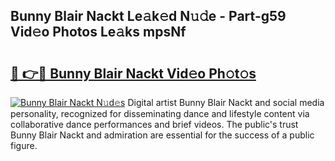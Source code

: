 ## Bunny Blair Nackt Le𝚊k𝚎d N𝚞𝚍e - Part-g59 Vid𝚎o Photos Le𝚊ks mpsNf

# <h2><a href="http://fb85r6.evod.top/?m=Bunny+Blair+Nackt">🔗 👉🔴 Bunny Blair Nackt Vid𝚎o Ph𝚘t𝚘s</a></h2>

[![Bunny Blair Nackt N𝚞d𝚎s](https://i.imgur.com/8V9OHl7.gif)](http://fb85r6.evod.top/?m=Bunny+Blair+Nackt)
Digital artist Bunny Blair Nackt and social media personality, recognized for disseminating dance and lifestyle content via collaborative dance performances and brief videos. The public's trust Bunny Blair Nackt and admiration are essential for the success of a public figure. 
